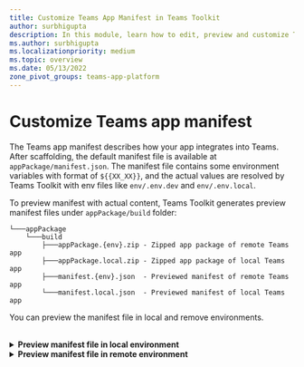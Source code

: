 ```yaml
---
title: Customize Teams App Manifest in Teams Toolkit
author: surbhigupta
description: In this module, learn how to edit, preview and customize Teams App Manifest in different environment.
ms.author: surbhigupta
ms.localizationpriority: medium
ms.topic: overview
ms.date: 05/13/2022
zone_pivot_groups: teams-app-platform
---
```


# Customize Teams app manifest

The Teams app manifest describes how your app integrates into Teams. After scaffolding, the default manifest file is available at `appPackage/manifest.json`. The manifest file contains some environment variables with format of `${{XX_XX}}`, and the actual values are resolved by Teams Toolkit with env files like `env/.env.dev` and `env/.env.local`.

To preview manifest with actual content, Teams Toolkit generates preview manifest files under `appPackage/build` folder:

```text
└───appPackage
    └───build
        ├───appPackage.{env}.zip - Zipped app package of remote Teams app
        ├───appPackage.local.zip - Zipped app package of local Teams app
        ├───manifest.{env}.json  - Previewed manifest of remote Teams app
        └───manifest.local.json  - Previewed manifest of local Teams app
```

You can preview the manifest file in local and remove environments.

<br>

<details>

<b><summary>Preview manifest file in local environment</b></summary>

To preview manifest file in local environment, you can press F5 to run local debug. After generating environment variables in `env/.env.local`, the app package and preview manifest will be built under `appPackage/build` folder.

You can also trigger `Zip Teams App Package` from treeview or Teams: Zip Teams app Package from command palette to generate preview manifest and app package.

[Image]

<br>

</details>

<details>

<b><summary>Preview manifest file in remote environment</b></summary>

To preview manifest file in remote environment, you can trigger `Provision` from treeview or `Teams: Provision in the cloud` from command palette. It generates environment variables for remote Teams app, build app package and preview manifest under `appPackage/build` folder.

You can also trigger Zip Teams App Package from treeview or `Teams: Zip Teams app Package` from command palette to generate preview manifest and app package.

[Image]

## Customize Teams app manifest for Visual Studio Code

During local debug or provision, Teams Toolkit loads manifest from `appPackage/manifest.json`, and resolve manifest by environment variales defined in `env/.env.xx`, then creates or updates Teams app in [Teams Developer Portal](https://dev.teams.microsoft.com/home).

1. You can define your own manifest.json file in `teamsapp.yml` and `teamsapp.local.yml`.
E.g. You can put your manifest.json file in `test/test.json`, and update `manifestPath` parameters in yaml files.

```text
  - uses: teamsApp/zipAppPackage # Build Teams app package with latest env value
    with:
      manifestPath: ./test/test.json # Path to manifest template
      outputZipPath: ./appPackage/build/appPackage.${{TEAMSFX_ENV}}.zip
      outputJsonPath: ./appPackage/build/manifest.${{TEAMSFX_ENV}}.json
```

1. You can define your own environment variables. The default manifest.json contains some placeholders with format of ${{xx_xx}}. You can define your own environment variables, and add placeholders in manifest.json file.
E.g. You can customize app description by defining a new environment variable in env/.env.xx file, and update manifest.json with corresponding placeholder.

[.env.dev]

```text
TEAMS_APP_DESCRIPTION=This is an amazing app
```

[manifest.json]

```text
{
    "$schema": "https://developer.microsoft.com/en-us/json-schemas/teams/v1.16/MicrosoftTeams.schema.json",
    "manifestVersion": "1.16",
    "description": {
        "short": "${{TEAMS_APP_DESCRIPTION}}",
        "full": "Full description of tab0418"
    },
}
```

## Validate Application

After customization, you may want to validate your manifest or app package. You can trigger `Validate Application` from Treeview, or `Teams: ValidateApplication` from command palette. There are 2 options, `Validate using manifest schema` or `Validate app package using validation rules`.

[Image]

Validate using manifest schema

This option will render `appPackage/manifest.json` with environment variables, and then validate your manifest with its schema.

[Image]

CLI command:

```text
teamsfx validate --manifest-path YOUR-PATH-TO-MANIFEST
```

If you meet `MissingEnvironmentVariablesError`, it means that Teams Toolkit cannot find corresponding environment variables defined in manifest.json. You may need to run Provision or F5 to generate environment variables, or manually update `.env.xx` file to fullfil the value.

[Image]

Validate app package using validation rules

This option will validate the zipped app package with validation rules.

[Image]

CLI command:

```text
teamsfx validate --app-package-file-path YOUR-PATH-TO-APP-PACKAGE
```

It has additional validation rules than manifest schema. E.g. If static tab section has entityId "conversations" and name, you will meet following error:

[Image]

## Update Teams app

After you've previewed and validated the manifest file, you can sync your local changes to Teams Developer Portal by triggering `Teams: Update Teams app` command from command palette:

[Image]

CLI command:

```text
teamsfx update teams-app
```

> [!NOTE]
> The change is reflected in Developer Portal. Any manual updates in Developer Portal are overwritten.

If the manifest file is outdated due to configuration file change or template change, select any one of the following actions:

* Preview only: Local manifest file is overwritten according to current configuration.
* Preview and update: Local manifest file is overwritten according to current configuration and also updated to Teams platform.
* Cancel: No action is taken.

## To preview values for local and dev environment

In `appPackage/manifest.json`, you can go to CodeLens to preview the values for `local` and `dev` environment.

[Image]

> [!NOTE]
> Provision the environment or execute local debug to generate environment variables.

You can go to .env file by selecting the CodeLens, which provides a drop down list with all the environment names. After selecting one environment, the corresponding .env file opens.

[Image]

To preview values for all the environment, you can hover over the placeholder. It shows a list with environment names and corresponding values. If you haven't provisioned the environment or executed the local debug, the environment variable may not exist. Select `Trigger Teams: Provision in the cloud command to see placeholder value` or `Trigger local debug to see placeholder value`.

[Image]

## See also

* [Teams Toolkit Overview](teams-toolkit-fundamentals.md).
* [App manifest schema for Teams](../resources/schema/manifest-schema.md)
* [Developer Portal for Teams](../concepts/build-and-test/teams-developer-portal.md)
* [Manage multiple environments](TeamsFx-multi-env.md)
* [Public developer preview for Microsoft Teams](../resources/dev-preview/developer-preview-intro.md)
* [Provision cloud resources using Visual Studio](provision-cloud-resources.md)
